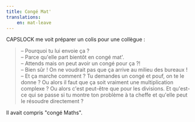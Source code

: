 ```yaml
---
title: Congé Mat'
translations:
    en: mat-leave
---
```


CAPSLOCK me voit préparer un colis pour une collègue :

> – Pourquoi tu lui envoie ça ?    
> – Parce qu'elle part bientôt en congé mat'.  
> – Attends mais on peut avoir un congé pour ça ?!  
> – Bien sûr ! On ne voudrait pas que ça arrive au milieu des bureaux !  
> – Et ça marche comment ? Tu demandes un congé et pouf, on te le donne ? Ou alors il faut que ça soit vraiment une multiplication complexe ? Ou alors c'est peut-être que pour les divisions. Et qu'est-ce qui se passe si tu montre ton problème à ta cheffe et qu'elle peut le résoudre directement ?

Il avait compris "congé Maths".
